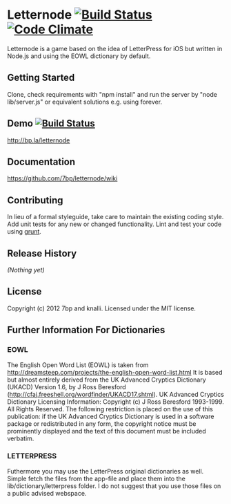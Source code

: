 # Letternode [![Build Status](https://secure.travis-ci.org/7bp/letternode.png?branch=master)](http://travis-ci.org/7bp/letternode) [![Code Climate](https://codeclimate.com/github/7bp/letternode.png)](https://codeclimate.com/github/7bp/letternode)

Letternode is a game based on the idea of LetterPress for iOS but written in Node.js and using the EOWL dictionary by default.

## Getting Started
Clone, check requirements with "npm install" and run the server by "node lib/server.js" or equivalent solutions e.g. using forever.

## Demo [![Build Status](https://secure.travis-ci.org/7bp/letternode.png?branch=demo)](http://travis-ci.org/7bp/letternode)
http://bp.la/letternode

## Documentation
https://github.com/7bp/letternode/wiki

## Contributing
In lieu of a formal styleguide, take care to maintain the existing coding style. Add unit tests for any new or changed functionality. Lint and test your code using [grunt](https://github.com/gruntjs/grunt).

## Release History
_(Nothing yet)_

## License
Copyright (c) 2012 7bp and knalli. Licensed under the MIT license.

## Further Information For Dictionaries
### EOWL
The English Open Word List (EOWL) is taken from http://dreamsteep.com/projects/the-english-open-word-list.html
It is based but almost entirely derived from the UK Advanced Cryptics Dictionary (UKACD) Version 1.6, by J Ross Beresford (http://cfaj.freeshell.org/wordfinder/UKACD17.shtml).
UK Advanced Cryptics Dictionary Licensing Information: Copyright (c) J Ross Beresford 1993-1999. All Rights Reserved. The following restriction is placed on the use of this publication: if the UK Advanced Cryptics Dictionary is used in a software package or redistributed in any form, the copyright notice must be prominently displayed and the text of this document must be included verbatim.
### LETTERPRESS
Futhermore you may use the LetterPress original dictionaries as well. Simple fetch the files from the app-file and place them into the lib/dictionary/letterpress folder. I do not suggest that you use those files on a public advised webspace.
